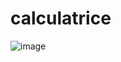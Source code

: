 # calculatrice

![image](https://github.com/NotBB7/calculatrice/assets/64654899/7b0ba923-bdb0-4a1f-9ff4-3f2927ca16de)
